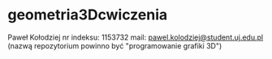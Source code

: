 # geometria3Dcwiczenia

Paweł Kołodziej 
nr indeksu: 1153732
mail: pawel.kolodziej@student.uj.edu.pl
(nazwą repozytorium powinno być "programowanie grafiki 3D")
